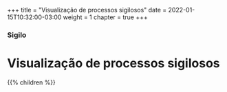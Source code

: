 +++
title = "Visualização de processos sigilosos"
date = 2022-01-15T10:32:00-03:00
weight = 1
chapter = true
+++

### Sigilo

# Visualização de processos sigilosos

{{% children  %}}